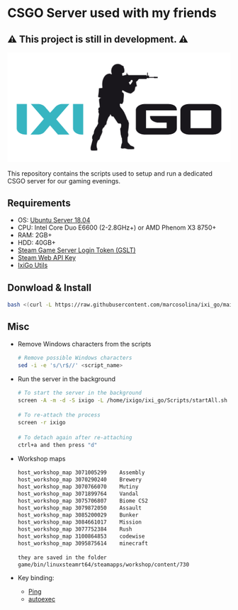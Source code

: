 # CSGO Server used with my friends

## :warning: **This project is still in development.** :warning:

![Logo](./Misc/Pictures/ixigo-logo.png)

This repository contains the scripts used to setup and run a dedicated CSGO server for our gaming evenings.

## Requirements

- OS: [Ubuntu Server 18.04](https://releases.ubuntu.com/18.04/ubuntu-18.04.5-live-server-amd64.iso)
- CPU: Intel Core Duo E6600 (2-2.8GHz+) or AMD Phenom X3 8750+
- RAM: 2GB+
- HDD: 40GB+
- [Steam Game Server Login Token (GSLT)](https://steamcommunity.com/dev/managegameservers)
- [Steam Web API Key](https://steamcommunity.com/dev/apikey)
- [IxiGo Utils](https://github.com/marcosolina/csgo_util)

## Donwload & Install

```bash
bash <(curl -L https://raw.githubusercontent.com/marcosolina/ixi_go/main/Scripts/setup.sh)
```

## Misc

- Remove Windows characters from the scripts

  ```bash
  # Remove possible Windows characters
  sed -i -e 's/\r$//' <script_name>
  ```

- Run the server in the background

  ```bash
  # To start the server in the background
  screen -A -m -d -S ixigo -L /home/ixigo/ixi_go/Scripts/startAll.sh

  # To re-attach the process
  screen -r ixigo

  # To detach again after re-attaching
  ctrl+a and then press "d"
  ```

- Workshop maps

  ```
  host_workshop_map 3071005299    Assembly
  host_workshop_map 3070290240    Brewery
  host_workshop_map 3070766070    Mutiny
  host_workshop_map 3071899764    Vandal
  host_workshop_map 3075706807    Biome CS2
  host_workshop_map 3079872050    Assault
  host_workshop_map 3085200029    Bunker
  host_workshop_map 3084661017    Mission
  host_workshop_map 3077752384    Rush
  host_workshop_map 3100864853    codewise
  host_workshop_map 3095875614    minecraft

  they are saved in the folder game/bin/linuxsteamrt64/steamapps/workshop/content/730

  ```

- Key binding:
  - [Ping](https://steamcommunity.com/app/730/discussions/0/3112518479597019657/)
  - [autoexec](https://prosettings.net/blog/how-to-use-a-csgo-config-create-an-autoexec/)
